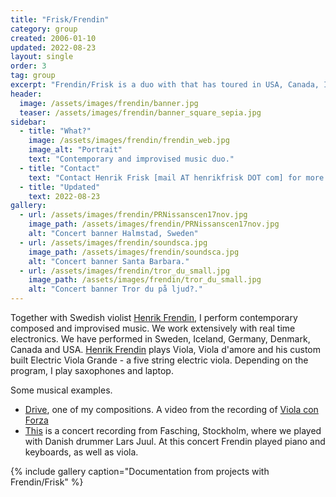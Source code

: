 ```yaml
---
title: "Frisk/Frendin"
category: group
created: 2006-01-10 
updated: 2022-08-23
layout: single
order: 3
tag: group
excerpt: "Frendin/Frisk is a duo with that has toured in USA, Canada, Iceland, Germany and Scandinavia. We play a mix of improvised and contemporary music with a sense of humor in performance."
header:
  image: /assets/images/frendin/banner.jpg
  teaser: /assets/images/frendin/banner_square_sepia.jpg
sidebar:
  - title: "What?"
    image: /assets/images/frendin/frendin_web.jpg
    image_alt: "Portrait"
    text: "Contemporary and improvised music duo."
  - title: "Contact"
    text: "Contact Henrik Frisk [mail AT henrikfrisk DOT com] for more information"
  - title: "Updated"
    text: 2022-08-23
gallery:
  - url: /assets/images/frendin/PRNissanscen17nov.jpg
    image_path: /assets/images/frendin/PRNissanscen17nov.jpg
    alt: "Concert banner Halmstad, Sweden"
  - url: /assets/images/frendin/soundsca.jpg
    image_path: /assets/images/frendin/soundsca.jpg
    alt: "Concert banner Santa Barbara."
  - url: /assets/images/frendin/tror_du_small.jpg
    image_path: /assets/images/frendin/tror_du_small.jpg
    alt: "Concert banner Tror du på ljud?."
---
```

Together with Swedish violist <a href="http://www.frendin.com/">Henrik Frendin</a>, I perform contemporary composed and improvised music. We work extensively with real time electronics. We have performed in Sweden, Iceland, Germany, Denmark, Canada and USA. <a href="http://www.frendin.com/">Henrik Frendin</a> plays Viola, Viola d'amore and his custom built Electric Viola Grande - a five string electric viola.  Depending on the program, I play saxophones and laptop.

Some musical examples.
<ul>
<li><a href="http://www.henrikfrisk.com/index.jsp?metaId=music&amp;id=music&amp;about=1&amp;field=name&amp;query=Drive">Drive</a>, one of my compositions. A video from the recording of <a href="http://www.henrikfrisk.com/index.jsp?metaId=music&amp;id=disc&amp;about=1&amp;field=id&amp;query=7">Viola con Forza</a></li>
<li><a href="http://www.henrikfrisk.com/index.jsp?metaId=music&amp;id=music&amp;about=1&amp;field=name&amp;query=Fasching2002">This</a> is a concert recording from Fasching, Stockholm, where we played with Danish drummer Lars Juul. At this concert Frendin played piano and keyboards, as well as viola.</li>
</ul>

{% include gallery caption="Documentation from projects with Frendin/Frisk" %}
